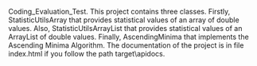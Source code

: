 Coding_Evaluation_Test.
This project contains three classes. Firstly, StatisticUtilsArray that provides statistical values of an array of double values.
Also, StatisticUtilsArrayList that provides statistical values of an ArrayList of double values. Finally, AscendingMinima that implements 
the Ascending Minima Algorithm.
The documentation of the project is in file index.html if you follow the path target\apidocs.